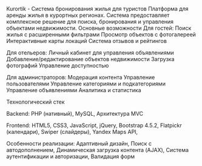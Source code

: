 Kurortik - Система бронирования жилья для туристов
Платформа для аренды жилья в курортных регионах. Система предоставляет комплексное решение для поиска, бронирования и управления объектами недвижимости.
Основные возможности
Для гостей:
Поиск жилья с расширенными фильтрами
Просмотр объектов с фотогалереей
Интерактивные карты локаций
Система отзывов и рейтингов

Для отельеров:
Личный кабинет для управления объявлениями
Добавление/редактирование объектов недвижимости
Загрузка фотографий
Управление доступностью

Для администраторов:
Модерация контента
Управление пользователями
Управление категориями и подкатегориями
Управление объявлениями
Аналитика и статистика

Технологический стек

Backend:
PHP (нативный),
MySQL,
Архитектура MVC

Frontend:
HTML5, CSS3, JavaScript,
jQuery, Bootstrap 4.5.2,
Flatpickr (календари),
Swiper (слайдеры),
Yandex Maps API,

Особенности реализации:
Адаптивный дизайн,
Поиск с автодополнением,
Динамическая загрузка контента (AJAX),
Система аутентификации и авторизации,
Валидация форм
